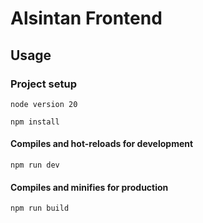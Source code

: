 # Alsintan Frontend

## Usage

### Project setup

```
node version 20

npm install
```

#### Compiles and hot-reloads for development

```
npm run dev
```

#### Compiles and minifies for production

```
npm run build
```
